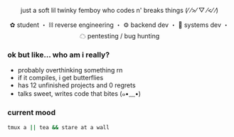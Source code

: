 <p align="center">just a soft lil twinky femboy who codes n' breaks things (⁄ ⁄>⁄ ▽ ⁄<⁄ ⁄)</p>

<p align="center">
  ✿ student ・ ⛓ reverse engineering ・ ⚙ backend dev ・ 🧃 systems dev ・ ☁ pentesting / bug hunting
</p>

### ok but like... who am i really?

- probably overthinking something rn  
- if it compiles, i get butterflies  
- has 12 unfinished projects and 0 regrets  
- talks sweet, writes code that bites (๑•﹏•)

### current mood
```sh
tmux a || tea && stare at a wall
